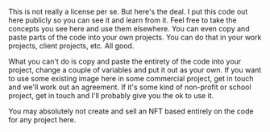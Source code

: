This is not really a license per se. But here's the deal. I put this code out here publicly so you can see it and learn from it. Feel free to take the concepts you see here and use them elsewhere. You can even copy and paste parts of the code into your own projects. You can do that in your work projects, client projects, etc. All good.

What you can't do is copy and paste the entirety of the code into your project, change a couple of variables and put it out as your own. If you want to use some existing image here in some commercial project, get in touch and we'll work out an agreement. If it's some kind of non-profit or school project, get in touch and I'll probably give you the ok to use it.

You may absolutely not create and sell an NFT based entirely on the code for any project here. 
